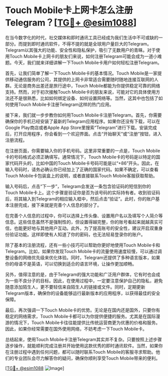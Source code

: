# Touch Mobile卡上网卡怎么注册Telegram？[[TG💪+ @esim1088](https://t.me/s/esim1088)]

在当今数字化的时代，社交媒体和即时通讯工具已经成为我们生活中不可或缺的一部分。而提到即时通讯软件，不得不提的就是全球用户量巨大的Telegram。Telegram以其强大的功能、安全性和隐私保护，吸引了无数用户的青睐。对于使用Touch Mobile卡上网卡的朋友们来说，如何注册Telegram可能会成为一道小难题。今天，我们就来详细讲解一下Touch Mobile卡用户如何轻松注册Telegram。

首先，让我们简单了解一下Touch Mobile卡的基本情况。Touch Mobile是一家提供移动通信服务的公司，其提供的上网卡非常适合需要随时随地连接互联网的人群。无论是商务出差还是旅行途中，Touch Mobile都能为你提供稳定可靠的网络支持。然而，对于初次接触Touch Mobile卡的朋友来说，可能对它的具体使用方法还不是很熟悉，比如如何绑定设备、如何设置网络等。当然，这其中也包括了如何使用Touch Mobile卡注册Telegram这样的热门应用。

接下来，我们就一步步教你如何用Touch Mobile卡注册Telegram。首先，你需要确保你的手机已经安装了最新的Telegram应用程序。如果你还没有下载，可以在Google Play商店或者Apple App Store里搜索“Telegram”进行下载。安装完成后，打开应用程序，你会看到一个欢迎界面。点击“开始聊天”或“注册”按钮，进入注册流程。

在注册页面，你需要输入你的手机号码。这里非常重要的一点是，Touch Mobile卡的号码格式必须正确填写。通常情况下，Touch Mobile卡的号码是以特定的国家代码开头的，比如中国的Touch Mobile卡号码可能是以“+86”开头。因此，在输入号码时，请务必确认你已经加上了正确的国家代码。如果不确定，可以查看Touch Mobile卡包装盒上的说明，或者直接联系Touch Mobile客服获取帮助。

输入号码后，点击“下一步”，Telegram会发送一条包含验证码的短信到你的Touch Mobile卡上。这个步骤是验证你是否为该号码的实际持有者。收到验证码后，将其输入到Telegram的相应输入框中，然后点击“验证”。此时，你的账户基本注册完成，接下来就是完善个人信息的部分了。

在完善个人信息的过程中，你可以选择上传头像、设置用户名以及填写个人简介等信息。这些信息虽然不是强制性的，但设置得越完整，你的账号看起来就越真实可信，也能更好地与其他用户互动。此外，为了提高账号的安全性，建议开启双重身份验证功能。这样即使有人知道了你的密码，也无法轻易登录你的账户。

除了基本的注册流程，还有一些小技巧可以帮助你更好地使用Touch Mobile卡和Telegram。比如，如果你发现Touch Mobile卡的流量使用速度较慢，可以通过调整设备的网络优先级来优化体验。同时，Telegram还提供了多种语言版本，如果你的母语不是英语，可以切换到适合的语言环境，让操作更加顺畅。

另外，值得注意的是，由于Telegram的强大功能和广泛用户群体，它有时也会成为一些不良分子的目标。因此，在使用过程中，一定要注意保护自己的隐私，避免随意添加陌生人，更不要轻信来自陌生人的链接或文件。同时，定期更新Telegram版本，确保你的设备能够运行最新版本的应用程序，以获得最佳的安全保障。

最后，再次强调一下Touch Mobile卡的优势。无论是在国内还是国外，只要你有稳定的网络需求，Touch Mobile卡都可以为你提供便捷的服务。尤其是在国际漫游的情况下，Touch Mobile卡往往能提供比传统运营商更为优惠的价格和服务。因此，如果你经常需要在国外使用网络，不妨考虑一下Touch Mobile卡。

总结起来，使用Touch Mobile卡注册Telegram其实并不复杂。只要按照上述步骤逐步操作，就能顺利完成注册并开始使用这款优秀的即时通讯软件。当然，如果你在注册过程中遇到任何问题，都可以随时联系Touch Mobile的客服寻求帮助。他们的专业团队会尽力解答你的疑问，确保你顺利享受Touch Mobile带来的便利。

[[TG💪+ @esim1088](https://t.me/s/esim1088) ![Image](https://i.postimg.cc/4NQfJmqS/Snipaste-2025-05-13-00-14-12.png)]